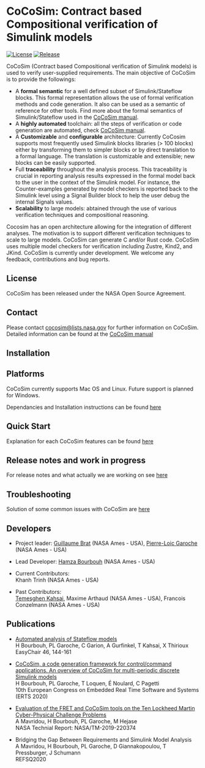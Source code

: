 **CoCoSim: Contract based Compositional verification of Simulink models**
=====================================================================

[![License](https://img.shields.io/badge/license-NOSA%201.3-blue.svg)](LICENSE.pdf)
[![Release](https://img.shields.io/badge/release-v1.0-orange.svg)](https://github.com/NASA-SW-VnV/CoCoSim/releases/)

CoCoSim (Contract based Compositional verification of Simulink models) is used to verify user-supplied requirements. The main objective of CoCoSim is to provide the followings:

* A **formal semantic** for a well defined subset of Simulink/Stateflow blocks. This formal representation allows the use of formal verification methods and code generation. It also can be used as a semantic of reference for other tools. Find more about the formal semantics of Simulink/Stateflow used in the [CoCoSim manual](doc/cocosim_user_manual.pdf).
* A **highly automated** toolchain: all the steps of verification or code generation are automated, check [CoCoSim manual](doc/cocosim_user_manual.pdf).
* A **Customizable** and **configurable** architecture: Currently CoCosim supports most frequently used Simulink blocks libraries (> 100 blocks) either by transforming them to simpler blocks or by direct translation to a formal language. The translation is customizable and extensible; new blocks can be easily supported.
* Full **traceability** throughout the analysis process. This traceability is crucial in reporting analysis results expressed in the formal model back to the user in the context of the Simulink model. For instance, the Counter-examples generated by model checkers is reported back to the Simulink level using a Signal Builder block to help the user debug the internal Signals values.
* **Scalability** to large models: abtained through the use of various verification techniques and compositional reasoning.

Cocosim has an open architecture allowing for the integration of different analyses.  The motivation is to support different verification techniques to scale to large models.  CoCoSim can generate C and/or Rust code. CoCoSim uses multiple model checkers for verification including Zustre, Kind2, and JKind. CoCoSim is currently under development. We welcome any feedback, contributions and bug reports.



**License**
-------

CoCoSim has been released under the NASA Open Source Agreement.

**Contact**
-------

Please contact cocosim@lists.nasa.gov for further information on CoCoSim. Detailed information can be found at the [CoCoSim manual](doc/cocosim_user_manual.pdf)

**Installation**
---------------

Platforms
---------
CoCoSim currently supports Mac OS and Linux. Future support is planned for Windows.

Dependancies and Installation instructions can be found [here](INSTALL.md)

**Quick Start**
-------------------

Explanation for each CoCoSim features can be found [here](doc/EXAMPLES.md)


**Release notes and work in progress**
-------------

For release notes and what actually we are working on see [here](RELEASE_NOTES.md)

**Troubleshooting**
-------------------

Solution of some common issues with CoCoSim are [here](doc/TROUBLESHOOTING.md)


## **Developers**

* Project leader: [Guillaume Brat](https://ti.arc.nasa.gov/profile/brat/) (NASA Ames - USA), [Pierre-Loic Garoche](https://ti.arc.nasa.gov/profile/garoche/) (NASA Ames - USA)
* Lead Developer: [Hamza Bourbouh](https://ti.arc.nasa.gov/profile/bourbouh/) (NASA Ames - USA)

* Current Contributors: \
Khanh Trinh (NASA Ames - USA)

* Past Contributors: \
[Temesghen Kahsai](http://www.lememta.info/), Maxime Arthaud (NASA Ames - USA), Francois Conzelmann (NASA Ames - USA)


**Publications**
------------

* [Automated analysis of Stateflow models](https://oatao.univ-toulouse.fr/22654/1/bourbouh_22654.pdf)\
H Bourbouh, PL Garoche, C Garion, A Gurfinkel, T Kahsai, X Thirioux\
EasyChair 46, 144-161

* [CoCoSim, a code generation framework for control/command applications. An overview of CoCoSim for multi-periodic discrete Simulink models](https://hal.archives-ouvertes.fr/hal-02441334/document)\
H Bourbouh, PL Garoche, T Loquen, É Noulard, C Pagetti\
10th European Congress on Embedded Real Time Software and Systems (ERTS 2020)

* [Evaluation of the FRET and CoCoSim tools on the Ten Lockheed Martin Cyber-Physical Challenge Problems](http://www.garoche.net/publication/nasatm-2019-220374/nasatm-2019-220374.pdf)\
A Mavridou, H Bourbouh, PL Garoche, M Hejase\
NASA Technial Report: NASA/TM-2019-220374

* Bridging the Gap Between Requirements and Simulink Model Analysis\
A Mavridou, H Bourbouh, PL Garoche, D Giannakopoulou, T Pressburger, J Schumann\
REFSQ2020
